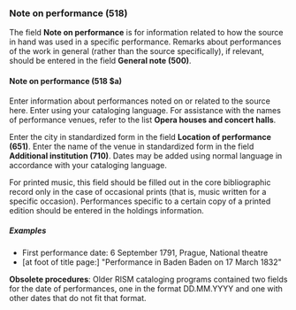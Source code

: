### Note on performance (518)  

The field **Note on performance** is for information related to how the source in hand was used in a specific performance. Remarks about performances of the work in general (rather than the source specifically), if relevant, should be entered in the field **General note (500)**.  

#### Note on performance (518 $a)  

Enter information about performances noted on or related to the source here. Enter using your cataloging language. For assistance with the names of performance venues, refer to the list **Opera houses and concert halls**.

Enter the city in standardized form in the field **Location of performance (651)**. Enter the name of the venue in standardized form in the field **Additional institution (710)**. Dates may be added using normal language in accordance with your cataloging language.

For printed music, this field should be filled out in the core bibliographic record only in the case of occasional prints (that is, music written for a specific occasion). Performances specific to a certain copy of a printed edition should be entered in the holdings information.

##### Examples

- First performance date: 6 September 1791, Prague, National theatre
- [at foot of title page:] "Performance in Baden Baden on 17 March 1832"

**Obsolete procedures**: Older RISM cataloging programs contained two fields for the date of performances, one in the format DD.MM.YYYY and one with other dates that do not fit that format. 
